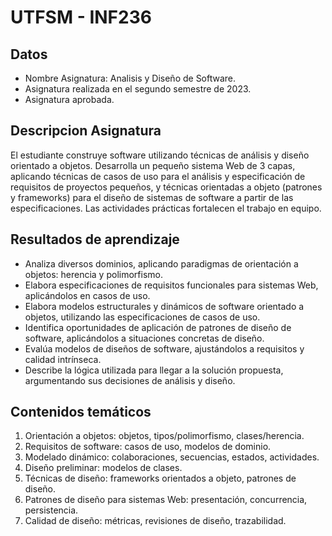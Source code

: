 # UTFSM - INF236

## Datos
- Nombre Asignatura: Analisis y Diseño de Software.
- Asignatura realizada en el segundo semestre de 2023.
- Asignatura aprobada.

## Descripcion Asignatura
El estudiante construye software utilizando técnicas de análisis y diseño orientado a objetos.
Desarrolla un pequeño sistema Web de 3 capas, aplicando técnicas de casos de uso para el 
análisis y especificación de requisitos de proyectos pequeños, y técnicas orientadas a objeto 
(patrones y frameworks) para el diseño de sistemas de software a partir de las especificaciones. 
Las actividades prácticas fortalecen el trabajo en equipo.

## Resultados de aprendizaje
- Analiza diversos dominios, aplicando paradigmas de orientación a objetos: herencia y polimorfismo.
- Elabora especificaciones de requisitos funcionales para sistemas Web, aplicándolos en casos de uso.
- Elabora modelos estructurales y dinámicos de software orientado a objetos, utilizando las especificaciones de casos de uso.
- Identifica oportunidades de aplicación de patrones de diseño de software, aplicándolos a situaciones concretas de diseño.
- Evalúa modelos de diseños de software, ajustándolos a requisitos y calidad intrínseca.
- Describe la lógica utilizada para llegar a la solución propuesta, argumentando sus decisiones de análisis y diseño. 

## Contenidos temáticos
1. Orientación a objetos: objetos, tipos/polimorfismo, clases/herencia.
2. Requisitos de software: casos de uso, modelos de dominio.
3. Modelado dinámico: colaboraciones, secuencias, estados, actividades.
4. Diseño preliminar: modelos de clases.
5. Técnicas de diseño: frameworks orientados a objeto, patrones de diseño.
6. Patrones de diseño para sistemas Web: presentación, concurrencia, persistencia.
7. Calidad de diseño: métricas, revisiones de diseño, trazabilidad.
